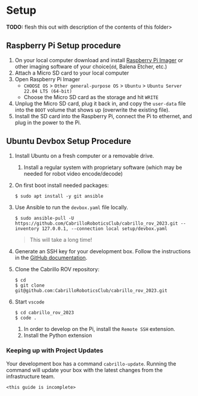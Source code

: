 # Setup

**TODO:** flesh this out with description of the contents of this folder>

## Raspberry Pi Setup procedure

1. On your local computer download and install [Raspberry Pi Imager](https://www.raspberrypi.com/software/) or other imaging software of your choice(`dd`, Balena Etcher, etc.)
1. Attach a Micro SD card to your local computer
1. Open Raspberry Pi Imager
    * `CHOOSE OS` > `Other general-purpose OS` > `Ubuntu` > `Ubuntu Server 22.04 LTS (64-bit)`
    * Choose the Micro SD card as the storage and hit `WRITE`
1. Unplug the Micro SD card, plug it back in, and copy the `user-data` file into the `BOOT` volume that shows up (overwrite the existing file).
1. Install the SD card into the Raspberry Pi, connect the Pi to ethernet, and plug in the power to the Pi.

## Ubuntu Devbox Setup Procedure 

1. Install Ubuntu on a fresh computer or a removable drive. 
    1. Install a regular system with proprietary software (which may be needed for robot video encode/decode)
1. On first boot install needed packages:

    ```console
    $ sudo apt install -y git ansible 
    ``` 

1. Use Ansible to run the `devbox.yaml` file locally. 
    
    ```console
    $ sudo ansible-pull -U https://github.com/CabrilloRoboticsClub/cabrillo_rov_2023.git --inventory 127.0.0.1, --connection local setup/devbox.yaml
    ```

    > This will take a long time! 

1. Generate an SSH key for your development box. Follow the instructions in the [GitHub documentation](https://docs.github.com/en/authentication/connecting-to-github-with-ssh). 

1. Clone the Cabrillo ROV repository:

    ```console
    $ cd 
    $ git clone git@github.com:CabrilloRoboticsClub/cabrillo_rov_2023.git
    ``` 

1. Start `vscode` 

    ```console
    $ cd cabrillo_rov_2023
    $ code . 
    ``` 

   1. In order to develop on the Pi, install the `Remote SSH` extension. 
   1. Install the Python extension

### Keeping up with Project Updates 

Your development box has a command `cabrillo-update`. Running the command will update your box with the latest changes from the infrastructure team. 

`<this guide is incomplete>`

